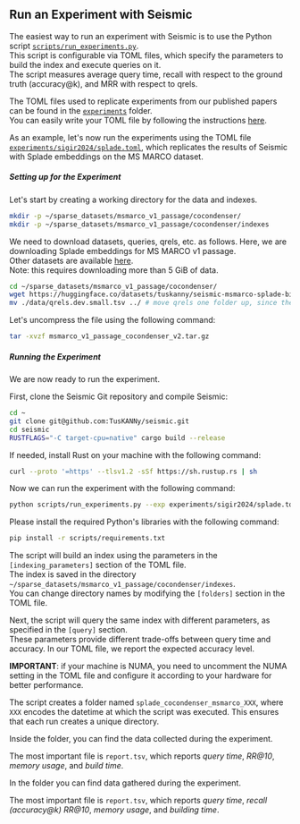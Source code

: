 ## Run an Experiment with Seismic

The easiest way to run an experiment with Seismic is to use the Python script [`scripts/run_experiments.py`](scripts/run_experiments.py).  
This script is configurable via TOML files, which specify the parameters to build the index and execute queries on it.  
The script measures average query time, recall with respect to the ground truth (accuracy@k), and MRR with respect to qrels.

The TOML files used to replicate experiments from our published papers can be found in the [`experiments`](experiments/) folder.  
You can easily write your TOML file by following the instructions [here](docs/TomlInstructions.md).

As an example, let's now run the experiments using the TOML file [`experiments/sigir2024/splade.toml`](experiments/sigir2024/splade.toml), which replicates the results of Seismic with Splade embeddings on the MS MARCO dataset.

##### Setting up for the Experiment
Let's start by creating a working directory for the data and indexes.

```bash
mkdir -p ~/sparse_datasets/msmarco_v1_passage/cocondenser/
mkdir -p ~/sparse_datasets/msmarco_v1_passage/cocondenser/indexes
```

We need to download datasets, queries, qrels, etc. as follows. Here, we are downloading Splade embeddings for MS MARCO v1 passage.  
Other datasets are available [here](https://huggingface.co/collections/tuskanny/seismic-datasets-6610108d39c0f2299f20fc9b).  
Note: this requires downloading more than 5 GiB of data.

```bash
cd ~/sparse_datasets/msmarco_v1_passage/cocondenser/
wget https://huggingface.co/datasets/tuskanny/seismic-msmarco-splade-bin/resolve/main/msmarco_v1_passage_cocondenser_v2.tar.gz?download=true -O msmarco_v1_passage_cocondenser_v2.tar.gz
mv ./data/qrels.dev.small.tsv ../ # move qrels one folder up, since they're shared with other encoders
```

Let's uncompress the file using the following command:

```bash
tar -xvzf msmarco_v1_passage_cocondenser_v2.tar.gz
```

##### Running the Experiment
We are now ready to run the experiment.

First, clone the Seismic Git repository and compile Seismic:

```bash
cd ~
git clone git@github.com:TusKANNy/seismic.git
cd seismic
RUSTFLAGS="-C target-cpu=native" cargo build --release
```

If needed, install Rust on your machine with the following command:

```bash
curl --proto '=https' --tlsv1.2 -sSf https://sh.rustup.rs | sh
```

Now we can run the experiment with the following command:

```bash
python scripts/run_experiments.py --exp experiments/sigir2024/splade.toml
```

Please install the required Python's libraries with the following command:
```bash
pip install -r scripts/requirements.txt
```

The script will build an index using the parameters in the `[indexing_parameters]` section of the TOML file.  
The index is saved in the directory `~/sparse_datasets/msmarco_v1_passage/cocondenser/indexes`.  
You can change directory names by modifying the `[folders]` section in the TOML file.

Next, the script will query the same index with different parameters, as specified in the `[query]` section.  
These parameters provide different trade-offs between query time and accuracy. In our TOML file, we report the expected accuracy level.

**IMPORTANT**: if your machine is NUMA, you need to uncomment the NUMA setting in the TOML file and configure it according to your hardware for better performance.

The script creates a folder named `splade_cocondenser_msmarco_XXX`, where `XXX` encodes the datetime at which the script was executed. This ensures that each run creates a unique directory.

Inside the folder, you can find the data collected during the experiment.

The most important file is `report.tsv`, which reports *query time*, *RR@10*, *memory usage*, and *build time*.

In the folder you can find data gathered during the experiment.

The most important file is `report.tsv`, which reports *query time*, *recall (accuracy@k)* *RR@10*, *memory usage*, and *building time*.
